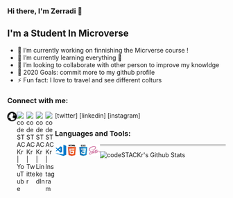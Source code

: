 ### Hi there, I'm Zerradi 👋

## I'm a Student In Microverse
- 🔭 I’m currently working on finnishing the Micrverse course !
- 🌱 I’m currently learning everything 🤣
- 👯 I’m looking to collaborate with other person to improve my knowldge
- 🥅 2020 Goals: commit more to my github profile
- ⚡ Fun fact: I love to travel and see different colturs

### Connect with me:

<img align="left" alt="codeSTACKr" width="22px" src="https://raw.githubusercontent.com/iconic/open-iconic/master/svg/globe.svg" />
<img align="left" alt="codeSTACKr | YouTube" width="22px" src="https://cdn.jsdelivr.net/npm/simple-icons@v3/icons/youtube.svg" />
<img align="left" alt="codeSTACKr | Twitter" width="22px" src="https://cdn.jsdelivr.net/npm/simple-icons@v3/icons/twitter.svg" />[twitter]
<img align="left" alt="codeSTACKr | LinkedIn" width="22px" src="https://cdn.jsdelivr.net/npm/simple-icons@v3/icons/linkedin.svg" />[linkedin]
<img align="left" alt="codeSTACKr | Instagram" width="22px" src="https://cdn.jsdelivr.net/npm/simple-icons@v3/icons/instagram.svg" />[instagram]

### Languages and Tools:

<img align="left" alt="Visual Studio Code" width="26px" src="https://raw.githubusercontent.com/github/explore/80688e429a7d4ef2fca1e82350fe8e3517d3494d/topics/visual-studio-code/visual-studio-code.png" />
<img align="left" alt="HTML5" width="26px" src="https://raw.githubusercontent.com/github/explore/80688e429a7d4ef2fca1e82350fe8e3517d3494d/topics/html/html.png" />
<img align="left" alt="CSS3" width="26px" src="https://raw.githubusercontent.com/github/explore/80688e429a7d4ef2fca1e82350fe8e3517d3494d/topics/css/css.png" />
<img align="left" alt="Sass" width="26px" src="https://raw.githubusercontent.com/github/explore/80688e429a7d4ef2fca1e82350fe8e3517d3494d/topics/sass/sass.png" />


---

<img align="left" alt="codeSTACKr's Github Stats" src="https://github-readme-stats.vercel.app/api?username=dasileker&show_icons=true&hide_border=true" />


[twitter]: https://twitter.com/dasileker
[instagram]: https://instagram.com/dasileker
[linkedin]: https://linkedin.com/in/dasileker